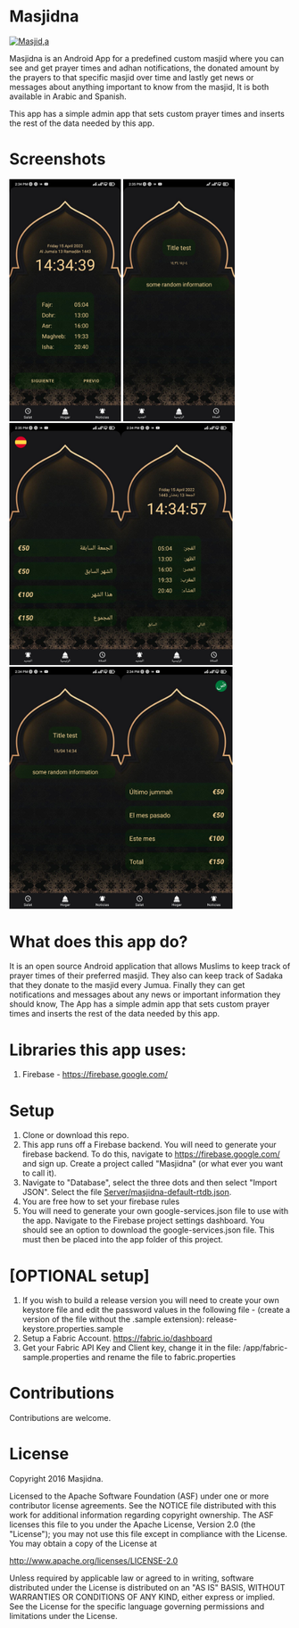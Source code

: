 # Masjidna 

[![Masjid,a](https://i.ibb.co/bzRWk5m/icon.png)](https://github.com/dinoelhadj/Masjidna)




Masjidna is an Android App for a predefined custom masjid where you can see and get prayer times and adhan notifications, the donated amount by the prayers to that specific masjid over time and lastly get news or messages about anything important to know from the masjid, It is both available in Arabic and Spanish.

This app has a simple admin app that sets custom prayer times and inserts the rest of the data needed by this app.

# Screenshots
<img src="Screenshots/Screenshot (1).jpg" alt="phone image" width="200px" />
<img src="Screenshots/Screenshot (2).jpg" alt="phone image" width="200px" /><img src="Screenshots/Screenshot (3).jpg" alt="phone image" width="200px" /><img src="Screenshots/Screenshot (4).jpg" alt="phone image" width="200px" /><img src="Screenshots/Screenshot (5).jpg" alt="phone image" width="200px" /><img src="Screenshots/Screenshot (6).jpg" alt="phone image" width="200px" />



# What does this app do?
It is an open source Android application that allows Muslims to keep track of prayer times of their preferred masjid. They also can keep track of Sadaka that they donate to the masjid every Jumua. Finally they can get notifications and messages about any news or important information they should know, The App has a simple admin app that sets custom prayer times and inserts the rest of the data needed by this app.



# Libraries this app uses:

1. Firebase - https://firebase.google.com/ 

# Setup

1. Clone or download this repo.
2. This app runs off a Firebase backend. You will need to generate your firebase backend. To do this, navigate to https://firebase.google.com/ and sign up. Create a project called 
"Masjidna" (or what ever you want to call it). 
3. Navigate to "Database", select the three dots and then select "Import JSON". Select the file [Server/masjidna-default-rtdb.json](Server/masjidna-default-rtdb.json). 
4. You are free how to set your firebase rules
5. You will need to generate your own google-services.json file to use with the app. Navigate to the Firebase project settings dashboard. You should see an option to download the 
google-services.json file. This must then be placed into the app folder of this project. 


# [OPTIONAL setup] 
1. If you wish to build a release version you will need to create your own keystore file and edit the password values in the following file - (create a version of the file without the .sample extension): release-keystore.properties.sample
2. Setup a Fabric Account. https://fabric.io/dashboard
3. Get your Fabric API Key and Client key, change it in the file: /app/fabric-sample.properties and rename the file to fabric.properties

# Contributions
Contributions are welcome. 

# License
Copyright 2016 Masjidna.

Licensed to the Apache Software Foundation (ASF) under one or more contributor
license agreements. See the NOTICE file distributed with this work for
additional information regarding copyright ownership. The ASF licenses this
file to you under the Apache License, Version 2.0 (the "License"); you may not
use this file except in compliance with the License. You may obtain a copy of
the License at

http://www.apache.org/licenses/LICENSE-2.0

Unless required by applicable law or agreed to in writing, software
distributed under the License is distributed on an "AS IS" BASIS, WITHOUT
WARRANTIES OR CONDITIONS OF ANY KIND, either express or implied. See the
License for the specific language governing permissions and limitations under
the License.
